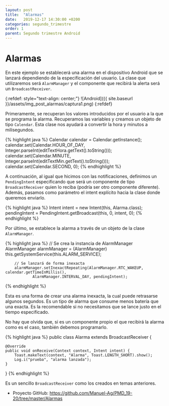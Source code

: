 ```yaml
---
layout: post
title:  "Alarmas"
date:   2019-12-17 14:30:00 +0200
categories: segundo_trimestre
order: 1
parent: Segundo trimestre Android
---
```


# Alarmas

En este ejemplo se establecerá una alarma en el dispositivo Android que se lanzará dependiendo de la especificación del usuario. La clase que utilizaremos será `AlarmManager` y el componente que recibirá la alerta será un `BroadcastReceiver`.

{:refdef: style="text-align: center;"}
![Android]({{ site.baseurl }}/assets/img_post_alarmas/captura1.png)
{:refdef}

Primeramente, se recuperan los valores introducidos por el usuario a la que se programa la alarma. Recuperamos las variables y creamos un objeto de tipo `Calendar`. Esta clase nos ayudará a convertir la hora y minutos a milisegundos.

{% highlight java %}
        Calendar calendar = Calendar.getInstance();
        calendar.set(Calendar.HOUR_OF_DAY, Integer.parseInt(editTextHora.getText().toString()));
        calendar.set(Calendar.MINUTE, Integer.parseInt(editTextMin.getText().toString()));
        calendar.set(Calendar.SECOND, 0);
{% endhighlight %}

A continuación, al igual que hicimos con las notificaciones, definimos un `PendingIntent` especificando que será un componente de tipo `BroadcastReceiver` quien lo reciba (podría ser otro componente diferente). Además, pasamos como parámetro el intent explícito hacia la clase donde queremos enviarlo.

{% highlight java %}
        Intent intent = new Intent(this, Alarma.class);
        pendingIntent = PendingIntent.getBroadcast(this, 0, intent, 0);
{% endhighlight %}

Por último, se establece la alarma a través de un objeto de la clase `AlarmManager`.

{% highlight java %}
        // Se crea la instancia de AlarmManager
        AlarmManager alarmManager = (AlarmManager) this.getSystemService(this.ALARM_SERVICE);

        // Se lanzará de forma inexacta
        alarmManager.setInexactRepeating(AlarmManager.RTC_WAKEUP, calendar.getTimeInMillis(),
                AlarmManager.INTERVAL_DAY, pendingIntent);
{% endhighlight %}

Esta es una forma de crear una alarma inexacta, la cual puede retrasarse algunos segundos. Es un tipo de alarma que consume menos batería que una exacta. Es la recomendable si no necesitamos que se lance justo en el tiempo especificado.

No hay que olvida que, si es un componente propio el que recibirá la alarma como es el caso, también debemos programarlo.

{% highlight java %}
public class Alarma extends BroadcastReceiver {

    @Override
    public void onReceive(Context context, Intent intent) {
        Toast.makeText(context, "Alarma", Toast.LENGTH_SHORT).show();
        Log.i("prueba", "alarma lanzada");
    }
}
{% endhighlight %}

Es un sencillo `BroadcastReceiver` como los creados en temas anteriores.


* Proyecto GitHub: <https://github.com/Manuel-Ag/PMD_19-20/tree/master/Alarmas>

